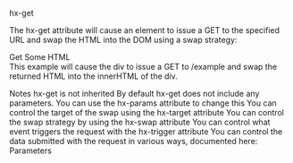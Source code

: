 hx-get

The hx-get attribute will cause an element to issue a GET to the specified URL and swap the HTML into the DOM using a swap strategy:

  <div hx-get="/example">Get Some HTML</div>
This example will cause the div to issue a GET to /example and swap the returned HTML into the innerHTML of the div.

Notes
hx-get is not inherited
By default hx-get does not include any parameters. You can use the hx-params attribute to change this
You can control the target of the swap using the hx-target attribute
You can control the swap strategy by using the hx-swap attribute
You can control what event triggers the request with the hx-trigger attribute
You can control the data submitted with the request in various ways, documented here: Parameters

